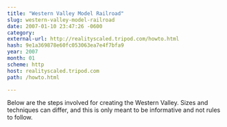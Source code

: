 ```yaml
---
title: "Western Valley Model Railroad"
slug: western-valley-model-railroad
date: 2007-01-10 23:47:26 -0600
category: 
external-url: http://realityscaled.tripod.com/howto.html
hash: 9e1a369878e60fc053063ea7e4f7bfa9
year: 2007
month: 01
scheme: http
host: realityscaled.tripod.com
path: /howto.html

---
```


Below are the steps involved for creating the Western Valley. Sizes and techniques can differ, and this is only meant to be informative and not rules to follow.
